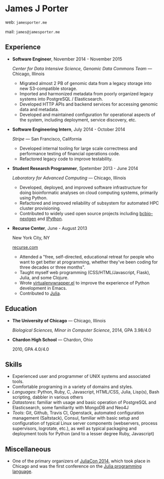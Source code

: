 # James J Porter

web: `jamesporter.me`

mail: `james@jamesporter.me`

## Experience

- **Software Engineer**, November 2014 - November 2015

    *Center for Data Intensive Science, Genomic Data Commons Team* — Chicago, Illinois

    - Migrated almost 2 PB of genomic data from a legacy storage into
      new S3-compatible storage.
    - Imported and harmonized metadata from poorly organized legacy
      systems into PostgreSQL / Elasticsearch.
    - Developed HTTP APIs and backend services for accessing genomic
      data and metadata.
    - Developed and maintained configuration for operational aspects
      of the system, including deployment, service discovery, etc.

- **Software Engineering Intern**, July 2014 - October 2014

    *Stripe* — San Francisco, California

    - Developed internal tooling for large scale correctness and
      performance testing of financial operations code.
    - Refactored legacy code to improve testability.

- **Student Research Programmer**, Spetember 2013 - June 2014

    *Laboratory for Advanced Computing* — Chicago, Illinois

    - Developed, deployed, and improved software infrastructure for
      doing bioinformatic analyses on cloud computing systems,
      primarily using Python.
    - Refactored and improved reliability of subsystem
      for automated HPC cluster provisioning.
    - Contributed to widely used open source projects including
      [bcbio-nextgen](https://github.com/chapmanb/bcbio-nextgen/) and
      [IPython](https://github.com/ipython/ipython).

- **Recurse Center**, June - August 2013

    New York City, NY

    [recurse.com](https://www.recurse.com)

    - Attended a "free, self-directed, educational retreat for people who want
      to get better at programming, whether they've been coding for
      three decades or three months".
    - Taught myself web programming (CSS/HTML/Javascript, Flask),
      Julia, and some Clojure.
    - Wrote
      [virtualenvwrapper.el](https://github.com/porterjamesj/virtualenvwrapper.el)
      to improve the experience of Python development in Emacs.
    - Contributed to
      [Julia](https://github.com/JuliaLang/julia/commits?author=porterjamesj).


## Education

- **The University of Chicago** — Chicago, Illinois

    *Biological Sciences, Minor in Computer Science*, 2014, GPA 3.98/4.0

- **Chardon High School** — Chardon, Ohio

    2010, GPA 4.0/4.0


## Skills

- Experienced user and programmer of UNIX systems and associated
  tools.
- Comfortable programing in a variety of domains and styles.
- *Languages*: Python, Ruby, C, Javascript, HTML/CSS, Julia,
  Lisp(s), Bash scripting, dabbler in various others
- *Datastores*: familiar with usage and basic operation of PostgreSQL and Elasticsearch, some familiarity with MongoDB and Neo4J
- *Tools*: Git, Github, Travis CI, Openstack, automated configuration
  management (Saltstack), Consul, familiar with basic setup and
  configuration of typical Linux server components (webservers,
  process supervisors, logrotate, etc.), as well as typical packaging
  and deployment tools for Python (and to a lesser degree Ruby,
  Javascript)

## Miscellaneous

- One of the primary organizers of
  [JuliaCon 2014](http://juliacon.org/2014), which took place in
  Chicago and was the first conference on the
  [Julia programming language](http://julialang.org/).
